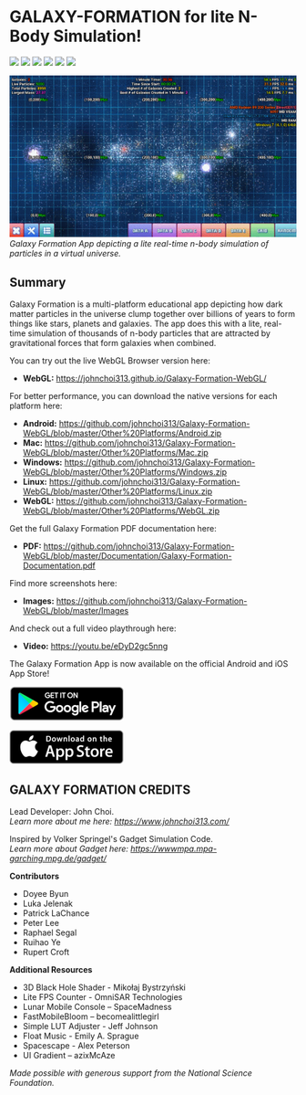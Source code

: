 # GALAXY-FORMATION for lite N-Body Simulation!

<img src="https://img.shields.io/badge/unity-2018.4.14f1-blue"/> <img src="https://img.shields.io/badge/supports-Android-brightgreen"/> <img src="https://img.shields.io/badge/supports-Mac-brightgreen"/> <img src="https://img.shields.io/badge/supports-Windows-brightgreen"/> <img src="https://img.shields.io/badge/supports-Linux-brightgreen"/> <img src="https://img.shields.io/badge/supports-WebGL-brightgreen"/> 

![Galaxy Formation App](/Images/GIFs/gif2.gif) <br/> *Galaxy Formation App depicting a lite real-time n-body simulation of particles in a virtual universe.*

## Summary <br/>
Galaxy Formation is a multi-platform educational app depicting how dark matter particles in the universe clump together over billions of years to form things like stars, planets and galaxies. The app does this with a lite, real-time simulation of thousands of n-body particles that are attracted by gravitational forces that form galaxies when combined. 

You can try out the live WebGL Browser version here:

+ **WebGL:** https://johnchoi313.github.io/Galaxy-Formation-WebGL/ 

For better performance, you can download the native versions for each platform here:

+ **Android:** https://github.com/johnchoi313/Galaxy-Formation-WebGL/blob/master/Other%20Platforms/Android.zip 
+ **Mac:** https://github.com/johnchoi313/Galaxy-Formation-WebGL/blob/master/Other%20Platforms/Mac.zip 
+ **Windows:** https://github.com/johnchoi313/Galaxy-Formation-WebGL/blob/master/Other%20Platforms/Windows.zip
+ **Linux:** https://github.com/johnchoi313/Galaxy-Formation-WebGL/blob/master/Other%20Platforms/Linux.zip 
+ **WebGL:** https://github.com/johnchoi313/Galaxy-Formation-WebGL/blob/master/Other%20Platforms/WebGL.zip 

Get the full Galaxy Formation PDF documentation here:
+ **PDF:** https://github.com/johnchoi313/Galaxy-Formation-WebGL/blob/master/Documentation/Galaxy-Formation-Documentation.pdf

Find more screenshots here:
+ **Images:** https://github.com/johnchoi313/Galaxy-Formation-WebGL/blob/master/Images

And check out a full video playthrough here:
+ **Video:** https://youtu.be/eDyD2gc5nng

The Galaxy Formation App is now available on the official Android and iOS App Store!

[![Android App Store](/Images/androidappstore.png)](https://play.google.com/store/apps/details?id=cmu.physics.galaxy)

[![iOS App Store](/Images/iosappstore.png)](https://apps.apple.com/us/app/galaxy-formation/id1519390105)

## GALAXY FORMATION CREDITS <br/>
Lead Developer: John Choi. <br/>
*Learn more about me here: https://www.johnchoi313.com/*

Inspired by Volker Springel's Gadget Simulation Code. <br/>
*Learn more about Gadget here: https://wwwmpa.mpa-garching.mpg.de/gadget/*

**Contributors**
+ Doyee Byun
+ Luka Jelenak 
+ Patrick LaChance
+ Peter Lee
+ Raphael Segal
+ Ruihao Ye
+ Rupert Croft

**Additional Resources**
+ 3D Black Hole Shader - Mikołaj Bystrzyński
+ Lite FPS Counter - OmniSAR Technologies
+ Lunar Mobile Console – SpaceMadness
+ FastMobileBloom – becomealittlegirl
+ Simple LUT Adjuster - Jeff Johnson
+ Float Music - Emily A. Sprague
+ Spacescape - Alex Peterson
+ UI Gradient – azixMcAze

*Made possible with generous support from the National Science Foundation.*